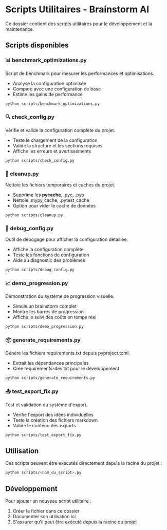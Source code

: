 # Scripts Utilitaires - Brainstorm AI

Ce dossier contient des scripts utilitaires pour le développement et la maintenance.

## Scripts disponibles

### 📊 benchmark_optimizations.py
Script de benchmark pour mesurer les performances et optimisations.
- Analyse la configuration optimisée
- Compare avec une configuration de base
- Estime les gains de performance
```bash
python scripts/benchmark_optimizations.py
```

### 🔍 check_config.py
Vérifie et valide la configuration complète du projet.
- Teste le chargement de la configuration
- Valide la structure et les sections requises
- Affiche les erreurs et avertissements
```bash
python scripts/check_config.py
```

### 🧹 cleanup.py
Nettoie les fichiers temporaires et caches du projet.
- Supprime les __pycache__, .pyc, .pyo
- Nettoie .mypy_cache, .pytest_cache
- Option pour vider le cache de données
```bash
python scripts/cleanup.py
```

### 🐛 debug_config.py
Outil de débogage pour afficher la configuration détaillée.
- Affiche la configuration complète
- Teste les fonctions de configuration
- Aide au diagnostic des problèmes
```bash
python scripts/debug_config.py
```

### 📈 demo_progression.py
Démonstration du système de progression visuelle.
- Simule un brainstorm complet
- Montre les barres de progression
- Affiche le suivi des coûts en temps réel
```bash
python scripts/demo_progression.py
```

### 📦 generate_requirements.py
Génère les fichiers requirements.txt depuis pyproject.toml.
- Extrait les dépendances principales
- Crée requirements-dev.txt pour le développement
```bash
python scripts/generate_requirements.py
```

### 📤 test_export_fix.py
Test et validation du système d'export.
- Vérifie l'export des idées individuelles
- Teste la création des fichiers markdown
- Valide le contenu des exports
```bash
python scripts/test_export_fix.py
```

## Utilisation

Ces scripts peuvent être exécutés directement depuis la racine du projet :
```bash
python scripts/<nom_du_script>.py
```

## Développement

Pour ajouter un nouveau script utilitaire :
1. Créer le fichier dans ce dossier
2. Documenter son utilisation ici
3. S'assurer qu'il peut être exécuté depuis la racine du projet 